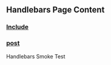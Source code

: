 <h2>Handlebars Page Content</h2>
<h3 class='subheader' id='include'><a href='#include'>Include</a></h3>

<h3 class='subheader' id='post'><a href='#post'>post</a></h3>

<p>
Handlebars Smoke Test
</p>